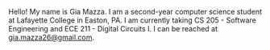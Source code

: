 Hello! My name is Gia Mazza. I am a second-year computer science student at Lafayette College in Easton, PA. I am currently taking CS 205 - Software Engineering and ECE 211 - Digital Circuits I. I can be reached at gia.mazza26@gmail.com.
